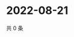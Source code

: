 # 2022-08-21

共 0 条

<!-- BEGIN WEIBO -->
<!-- 最后更新时间 Sun Aug 21 2022 06:00:45 GMT+0800 (China Standard Time) -->

<!-- END WEIBO -->
